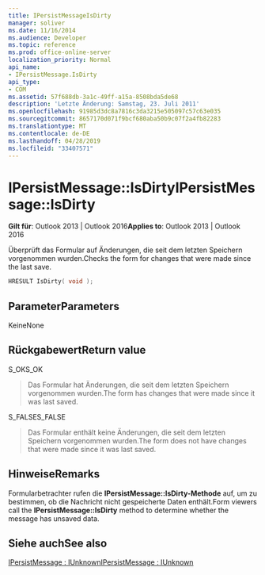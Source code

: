 ```yaml
---
title: IPersistMessageIsDirty
manager: soliver
ms.date: 11/16/2014
ms.audience: Developer
ms.topic: reference
ms.prod: office-online-server
localization_priority: Normal
api_name:
- IPersistMessage.IsDirty
api_type:
- COM
ms.assetid: 57f688db-3a1c-49ff-a15a-8508bda5de68
description: 'Letzte Änderung: Samstag, 23. Juli 2011'
ms.openlocfilehash: 91985d3dc8a7816c3da3215e505097c57c63e035
ms.sourcegitcommit: 8657170d071f9bcf680aba50b9c07f2a4fb82283
ms.translationtype: MT
ms.contentlocale: de-DE
ms.lasthandoff: 04/28/2019
ms.locfileid: "33407571"
---
```

# <a name="ipersistmessageisdirty"></a><span data-ttu-id="10dde-103">IPersistMessage::IsDirty</span><span class="sxs-lookup"><span data-stu-id="10dde-103">IPersistMessage::IsDirty</span></span>

  
  
<span data-ttu-id="10dde-104">**Gilt für**: Outlook 2013 | Outlook 2016</span><span class="sxs-lookup"><span data-stu-id="10dde-104">**Applies to**: Outlook 2013 | Outlook 2016</span></span> 
  
<span data-ttu-id="10dde-105">Überprüft das Formular auf Änderungen, die seit dem letzten Speichern vorgenommen wurden.</span><span class="sxs-lookup"><span data-stu-id="10dde-105">Checks the form for changes that were made since the last save.</span></span>
  
```cpp
HRESULT IsDirty( void );
```

## <a name="parameters"></a><span data-ttu-id="10dde-106">Parameter</span><span class="sxs-lookup"><span data-stu-id="10dde-106">Parameters</span></span>

<span data-ttu-id="10dde-107">Keine</span><span class="sxs-lookup"><span data-stu-id="10dde-107">None</span></span>
  
## <a name="return-value"></a><span data-ttu-id="10dde-108">Rückgabewert</span><span class="sxs-lookup"><span data-stu-id="10dde-108">Return value</span></span>

<span data-ttu-id="10dde-109">S_OK</span><span class="sxs-lookup"><span data-stu-id="10dde-109">S_OK</span></span> 
  
> <span data-ttu-id="10dde-110">Das Formular hat Änderungen, die seit dem letzten Speichern vorgenommen wurden.</span><span class="sxs-lookup"><span data-stu-id="10dde-110">The form has changes that were made since it was last saved.</span></span>
    
<span data-ttu-id="10dde-111">S_FALSE</span><span class="sxs-lookup"><span data-stu-id="10dde-111">S_FALSE</span></span> 
  
> <span data-ttu-id="10dde-112">Das Formular enthält keine Änderungen, die seit dem letzten Speichern vorgenommen wurden.</span><span class="sxs-lookup"><span data-stu-id="10dde-112">The form does not have changes that were made since it was last saved.</span></span>
    
## <a name="remarks"></a><span data-ttu-id="10dde-113">Hinweise</span><span class="sxs-lookup"><span data-stu-id="10dde-113">Remarks</span></span>

<span data-ttu-id="10dde-114">Formularbetrachter rufen die **IPersistMessage::IsDirty-Methode** auf, um zu bestimmen, ob die Nachricht nicht gespeicherte Daten enthält.</span><span class="sxs-lookup"><span data-stu-id="10dde-114">Form viewers call the **IPersistMessage::IsDirty** method to determine whether the message has unsaved data.</span></span> 
  
## <a name="see-also"></a><span data-ttu-id="10dde-115">Siehe auch</span><span class="sxs-lookup"><span data-stu-id="10dde-115">See also</span></span>



[<span data-ttu-id="10dde-116">IPersistMessage : IUnknown</span><span class="sxs-lookup"><span data-stu-id="10dde-116">IPersistMessage : IUnknown</span></span>](ipersistmessageiunknown.md)

